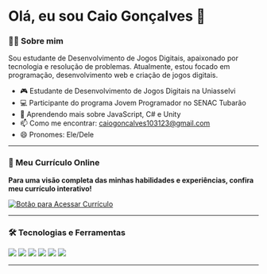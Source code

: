 # Olá, eu sou Caio Gonçalves 👋

### 👨‍💻 Sobre mim

Sou estudante de Desenvolvimento de Jogos Digitais, apaixonado por tecnologia e resolução de problemas. Atualmente, estou focado em programação, desenvolvimento web e criação de jogos digitais.

- 🎮 Estudante de Desenvolvimento de Jogos Digitais na Uniasselvi
- 💻 Participante do programa Jovem Programador no SENAC Tubarão
- 🌱 Aprendendo mais sobre JavaScript, C# e Unity
- 📫 Como me encontrar: caiogoncalves103123@gmail.com
- 😄 Pronomes: Ele/Dele

---

### 🚀 Meu Currículo Online

**Para uma visão completa das minhas habilidades e experiências, confira meu currículo interativo!**

<a href="https://github.com/CaioDelPaco" target="_blank">
  <img src="https://img.shields.io/badge/Acessar%20Currículo-003366?style=for-the-badge&logo=github&logoColor=white" alt="Botão para Acessar Currículo"/>
</a>

---

### 🛠️ Tecnologias e Ferramentas

<img src="https://img.shields.io/badge/HTML5-E34F26?style=for-the-badge&logo=html5&logoColor=white" />
<img src="https://img.shields.io/badge/CSS3-1572B6?style=for-the-badge&logo=css3&logoColor=white" />
<img src="https://img.shields.io/badge/JavaScript-F7DF1E?style=for-the-badge&logo=javascript&logoColor=black" />
<img src="https://img.shields.io/badge/C%23-239120?style=for-the-badge&logo=c-sharp&logoColor=white" />
<img src="https://img.shields.io/badge/Unity-100000?style=for-the-badge&logo=unity&logoColor=white" />
<img src="https://img.shields.io/badge/Git-F05032?style=for-the-badge&logo=git&logoColor=white" />

---
